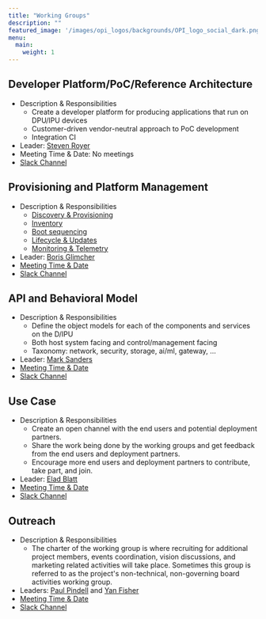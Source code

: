 ```yaml
---
title: "Working Groups"
description: ""
featured_image: '/images/opi_logos/backgrounds/OPI_logo_social_dark.png'
menu:
  main:
    weight: 1
---
```


## Developer Platform/PoC/Reference Architecture

* Description & Responsibilities
  * Create a developer platform for producing applications that run on
    DPU/IPU devices
  * Customer-driven vendor-neutral approach to PoC development
  * Integration CI
* Leader: [Steven Royer](https://github.com/seroyer)
* Meeting Time & Date: No meetings
* [Slack Channel](https://opi-project.slack.com/archives/C033E418VCK)

## Provisioning and Platform Management

* Description & Responsibilities
  * [Discovery & Provisioning](https://github.com/opiproject/opi-prov-life/blob/main/PROVISIONING.md)
  * [Inventory](https://github.com/opiproject/opi-prov-life/blob/main/INVENTORY.md)
  * [Boot sequencing](https://github.com/opiproject/opi-prov-life/blob/main/BOOTSEQ.md)
  * [Lifecycle & Updates](https://github.com/opiproject/opi-prov-life/blob/main/LIFECYCLE.md)
  * [Monitoring & Telemetry](https://github.com/opiproject/opi-prov-life/blob/main/MONITORING.md)
* Leader: [Boris Glimcher](https://github.com/glimchb)
* [Meeting Time & Date](https://lists.opiproject.org/g/opi/ics/11517600/341223815/feed.ics)
* [Slack Channel](https://opi-project.slack.com/archives/C0342L6T7EC)

## API and Behavioral Model

* Description & Responsibilities
  * Define the object models for each of the components and services on the
    D/IPU
  * Both host system facing and control/management facing
  * Taxonomy: network, security, storage, ai/ml, gateway, …
* Leader: [Mark Sanders](https://github.com/sandersms)
* [Meeting Time & Date](https://lists.opiproject.org/g/opi/ics/11517600/341223815/feed.ics)
* [Slack Channel](https://opi-project.slack.com/archives/C0344KMEAKB)

## Use Case

* Description & Responsibilities
  * Create an open channel with the end users and potential deployment partners.
  * Share the work being done by the working groups and get feedback from the end users
      and deployment partners.
  * Encourage more end users and deployment partners to contribute, take part, and join.
* Leader: [Elad Blatt](https://github.com/EB2210NV)
* [Meeting Time & Date](https://lists.opiproject.org/g/opi/ics/11517600/341223815/feed.ics)
* [Slack Channel](https://opi-project.slack.com/archives/C038BL2KFFU)

## Outreach

* Description & Responsibilities
  * The charter of the working group is where recruiting for additional project members,
    events coordination, vision discussions, and marketing related activities will
    take place. Sometimes this group is referred to as the project's non-technical,
    non-governing board activities working group.
* Leaders: [Paul Pindell](https://github.com/pdp2shirts) and [Yan Fisher](https://github.com/yanfisher)
* [Meeting Time & Date](https://lists.opiproject.org/g/opi/ics/11517600/341223815/feed.ics)
* [Slack Channel](https://opi-project.slack.com/archives/C03U6QQ3PEX)
